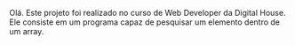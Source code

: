 Olá. Este projeto foi realizado no curso de Web Developer da Digital House. Ele consiste em um programa capaz de pesquisar um elemento dentro de um array.
